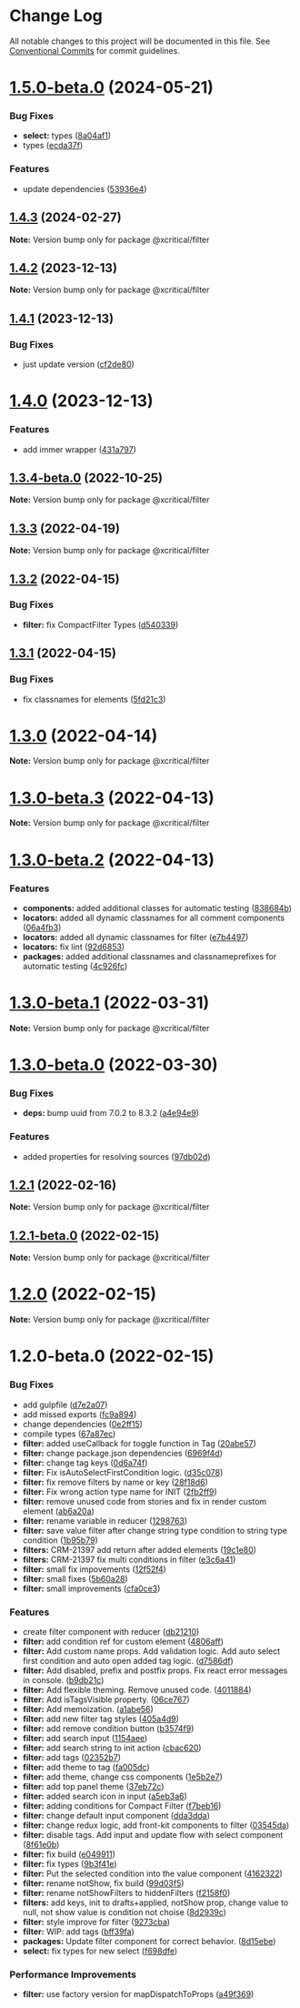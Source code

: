 # Change Log

All notable changes to this project will be documented in this file.
See [Conventional Commits](https://conventionalcommits.org) for commit guidelines.

# [1.5.0-beta.0](https://github.com/xcritical-software/xc-front-kit/compare/@xcritical/filter@1.4.3...@xcritical/filter@1.5.0-beta.0) (2024-05-21)

### Bug Fixes

- **select:** types ([8a04af1](https://github.com/xcritical-software/xc-front-kit/commit/8a04af12911e646890f023c7b0df35826c753545))
- types ([ecda37f](https://github.com/xcritical-software/xc-front-kit/commit/ecda37f19520913819f0e8afb2a5fe11447ea93f))

### Features

- update dependencies ([53936e4](https://github.com/xcritical-software/xc-front-kit/commit/53936e4a6e0d31fd977829525117525cb977a970))

## [1.4.3](https://github.com/xcritical-software/xc-front-kit/compare/@xcritical/filter@1.4.2...@xcritical/filter@1.4.3) (2024-02-27)

**Note:** Version bump only for package @xcritical/filter

## [1.4.2](https://github.com/xcritical-software/xc-front-kit/compare/@xcritical/filter@1.4.1...@xcritical/filter@1.4.2) (2023-12-13)

**Note:** Version bump only for package @xcritical/filter

## [1.4.1](https://github.com/xcritical-software/xc-front-kit/compare/@xcritical/filter@1.4.0...@xcritical/filter@1.4.1) (2023-12-13)

### Bug Fixes

- just update version ([cf2de80](https://github.com/xcritical-software/xc-front-kit/commit/cf2de8012fab250e0a3ed7517056a97de4021596))

# [1.4.0](https://github.com/xcritical-software/xc-front-kit/compare/@xcritical/filter@1.3.4-beta.0...@xcritical/filter@1.4.0) (2023-12-13)

### Features

- add immer wrapper ([431a797](https://github.com/xcritical-software/xc-front-kit/commit/431a7975b17cf2a1f5c2b75bc179e6013d12d807))

## [1.3.4-beta.0](https://github.com/xcritical-software/xc-front-kit/compare/@xcritical/filter@1.3.3...@xcritical/filter@1.3.4-beta.0) (2022-10-25)

**Note:** Version bump only for package @xcritical/filter

## [1.3.3](https://github.com/xcritical-software/xc-front-kit/compare/@xcritical/filter@1.3.2...@xcritical/filter@1.3.3) (2022-04-19)

**Note:** Version bump only for package @xcritical/filter

## [1.3.2](https://github.com/xcritical-software/xc-front-kit/compare/@xcritical/filter@1.3.1...@xcritical/filter@1.3.2) (2022-04-15)

### Bug Fixes

- **filter:** fix CompactFilter Types ([d540339](https://github.com/xcritical-software/xc-front-kit/commit/d5403398cb0a5cec5a201876ec14e1813a20f37f))

## [1.3.1](https://github.com/xcritical-software/xc-front-kit/compare/@xcritical/filter@1.3.0...@xcritical/filter@1.3.1) (2022-04-15)

### Bug Fixes

- fix classnames for elements ([5fd21c3](https://github.com/xcritical-software/xc-front-kit/commit/5fd21c30523ba96ebddbe040285e8842d68595fc))

# [1.3.0](https://github.com/xcritical-software/xc-front-kit/compare/@xcritical/filter@1.3.0-beta.3...@xcritical/filter@1.3.0) (2022-04-14)

**Note:** Version bump only for package @xcritical/filter

# [1.3.0-beta.3](https://github.com/xcritical-software/xc-front-kit/compare/@xcritical/filter@1.3.0-beta.2...@xcritical/filter@1.3.0-beta.3) (2022-04-13)

**Note:** Version bump only for package @xcritical/filter

# [1.3.0-beta.2](https://github.com/xcritical-software/xc-front-kit/compare/@xcritical/filter@1.3.0-beta.1...@xcritical/filter@1.3.0-beta.2) (2022-04-13)

### Features

- **components:** added additional classes for automatic testing ([838684b](https://github.com/xcritical-software/xc-front-kit/commit/838684b1e96cd2a9a40620e7a67cb49b78c594b1))
- **locators:** added all dynamic classnames for all comment components ([06a4fb3](https://github.com/xcritical-software/xc-front-kit/commit/06a4fb3bbb096fe51591df9622e37379215bc803))
- **locators:** added all dynamic classnames for filter ([e7b4497](https://github.com/xcritical-software/xc-front-kit/commit/e7b44970be494493f7a0dfa11518fa516e5d9b06))
- **locators:** fix lint ([92d6853](https://github.com/xcritical-software/xc-front-kit/commit/92d6853938e622b3453438b91f7c4e2151550aab))
- **packages:** added additional classnames and classnameprefixes for automatic testing ([4c926fc](https://github.com/xcritical-software/xc-front-kit/commit/4c926fc7439650c7f0a71bcda6c06a4810e41276))

# [1.3.0-beta.1](https://github.com/xcritical-software/xc-front-kit/compare/@xcritical/filter@1.3.0-beta.0...@xcritical/filter@1.3.0-beta.1) (2022-03-31)

**Note:** Version bump only for package @xcritical/filter

# [1.3.0-beta.0](https://github.com/xcritical-software/xc-front-kit/compare/@xcritical/filter@1.2.1...@xcritical/filter@1.3.0-beta.0) (2022-03-30)

### Bug Fixes

- **deps:** bump uuid from 7.0.2 to 8.3.2 ([a4e94e9](https://github.com/xcritical-software/xc-front-kit/commit/a4e94e9be176d1a03ec4a446d556e416b0ba200c))

### Features

- added properties for resolving sources ([97db02d](https://github.com/xcritical-software/xc-front-kit/commit/97db02d3db87f45c151befbdb3d6e43f44d66997))

## [1.2.1](https://github.com/xcritical-software/xc-front-kit/compare/@xcritical/filter@1.2.1-beta.0...@xcritical/filter@1.2.1) (2022-02-16)

**Note:** Version bump only for package @xcritical/filter

## [1.2.1-beta.0](https://github.com/xcritical-software/xc-front-kit/compare/@xcritical/filter@1.2.0...@xcritical/filter@1.2.1-beta.0) (2022-02-15)

**Note:** Version bump only for package @xcritical/filter

# [1.2.0](https://github.com/xcritical-software/xc-front-kit/compare/@xcritical/filter@1.2.0-beta.0...@xcritical/filter@1.2.0) (2022-02-15)

**Note:** Version bump only for package @xcritical/filter

# 1.2.0-beta.0 (2022-02-15)

### Bug Fixes

- add gulpfile ([d7e2a07](https://github.com/xcritical-software/xc-front-kit/commit/d7e2a07c20c6002f1f75c00e4433faf48964fa72))
- add missed exports ([fc9a894](https://github.com/xcritical-software/xc-front-kit/commit/fc9a894ad7c29fae1f4a69dfbbae0da76643fc7c))
- change dependencies ([0e2ff15](https://github.com/xcritical-software/xc-front-kit/commit/0e2ff156c514faefff5fbda8b446a28000cf662f))
- compile types ([67a87ec](https://github.com/xcritical-software/xc-front-kit/commit/67a87ecdec159e9f613a0836ee4189c508ef7f7e))
- **filter:** added useCallback for toggle function in Tag ([20abe57](https://github.com/xcritical-software/xc-front-kit/commit/20abe578cd8b8b4b1d994287145ab6181772f14d))
- **filter:** change package.json dependencies ([6969f4d](https://github.com/xcritical-software/xc-front-kit/commit/6969f4d4a1e14bb55dfda3204aeaa83b0f9ec98f))
- **filter:** change tag keys ([0d6a74f](https://github.com/xcritical-software/xc-front-kit/commit/0d6a74f4c97c3356f7adc82bc248fc95cbcdb685))
- **filter:** Fix isAutoSelectFirstCondition logic. ([d35c078](https://github.com/xcritical-software/xc-front-kit/commit/d35c078e88392ad873fb4a97a3f8b28cab52c790))
- **filter:** fix remove filters by name or key ([28f18d6](https://github.com/xcritical-software/xc-front-kit/commit/28f18d68307b087c428b735fab6ee30528a2522b))
- **filter:** Fix wrong action type name for INIT ([2fb2ff9](https://github.com/xcritical-software/xc-front-kit/commit/2fb2ff9d8043796412b9a05382f69fbc4e23e93e))
- **filter:** remove unused code from stories and fix in render custom element ([ab6a20a](https://github.com/xcritical-software/xc-front-kit/commit/ab6a20a1d1127a3dc2c706d31d9385ecd22e6c8f))
- **filter:** rename variable in reducer ([1298763](https://github.com/xcritical-software/xc-front-kit/commit/129876322bffa1653c080a5d157ecd6a1b32a6ab))
- **filter:** save value filter after change string type condition to string type condition ([1b95b79](https://github.com/xcritical-software/xc-front-kit/commit/1b95b792e253956f7df4c8428ec94577f4c4b08d))
- **filters:** CRM-21397 add return after added elements ([19c1e80](https://github.com/xcritical-software/xc-front-kit/commit/19c1e8042baab7bf347931071279247bbb8496d8))
- **filters:** CRM-21397 fix multi conditions in filter ([e3c6a41](https://github.com/xcritical-software/xc-front-kit/commit/e3c6a41247ab3f077955a0a034dfe92a67b3570c))
- **filter:** small fix impovements ([12f52f4](https://github.com/xcritical-software/xc-front-kit/commit/12f52f4fbbfe3191b4976c087291fb3317b31063))
- **filter:** small fixes ([5b60a28](https://github.com/xcritical-software/xc-front-kit/commit/5b60a283df1e07c3c3d361b33cf60211dd42f0ef))
- **filter:** small improvements ([cfa0ce3](https://github.com/xcritical-software/xc-front-kit/commit/cfa0ce38b20d53590216d08769279459eeb34314))

### Features

- create filter component with reducer ([db21210](https://github.com/xcritical-software/xc-front-kit/commit/db21210d901d44165c9e9779f4922ee4e9809215))
- **filter:** add condition ref for custom element ([4806aff](https://github.com/xcritical-software/xc-front-kit/commit/4806aff3d806330e49f095bb4e29d9753ab663b3))
- **filter:** Add custom name props. Add validation logic. Add auto select first condition and auto open added tag logic. ([d7586df](https://github.com/xcritical-software/xc-front-kit/commit/d7586dfcfa453b4455e66e6844ddbd65c0bb10b7))
- **filter:** Add disabled, prefix and postfix props. Fix react error messages in console. ([b9db21c](https://github.com/xcritical-software/xc-front-kit/commit/b9db21c6da797c5ab19ce2ff0d085a869334af0d))
- **filter:** Add flexible theming. Remove unused code. ([4011884](https://github.com/xcritical-software/xc-front-kit/commit/4011884ca59d3238a832ee43c65d2b053fce833e))
- **filter:** Add isTagsVisible property. ([06ce767](https://github.com/xcritical-software/xc-front-kit/commit/06ce767a619f6d6a1dbb9e6210d5c093d9dca839))
- **filter:** Add memoization. ([a1abe56](https://github.com/xcritical-software/xc-front-kit/commit/a1abe56dd89c16549fd06dc1d8cc72cbb56b4ea2))
- **filter:** add new filter tag styles ([405a4d9](https://github.com/xcritical-software/xc-front-kit/commit/405a4d989caea635f9dae2890112cfe2ece8a978))
- **filter:** add remove condition button ([b3574f9](https://github.com/xcritical-software/xc-front-kit/commit/b3574f922fdbdc1d6d173218d866c4639b0e38d4))
- **filter:** add search input ([1154aee](https://github.com/xcritical-software/xc-front-kit/commit/1154aeeafb87576f6be7aec0a37a53cb3a1bd4f9))
- **filter:** add search string to init action ([cbac620](https://github.com/xcritical-software/xc-front-kit/commit/cbac62069a56fa317ad20737f9d7a2373d6054a7))
- **filter:** add tags ([02352b7](https://github.com/xcritical-software/xc-front-kit/commit/02352b77b602824f7925659a24532a678230dc8d))
- **filter:** add theme to tag ([fa005dc](https://github.com/xcritical-software/xc-front-kit/commit/fa005dc26922fb843cf1d59eb2afc391eac43e37))
- **filter:** add theme, change css components ([1e5b2e7](https://github.com/xcritical-software/xc-front-kit/commit/1e5b2e7cd1d0bc0c04f7291c5505e1521cb9aaa4))
- **filter:** add top panel theme ([37eb72c](https://github.com/xcritical-software/xc-front-kit/commit/37eb72c3c3697f2189cafd9b2c3e3f27f689bdf1))
- **filter:** added search icon in input ([a5eb3a6](https://github.com/xcritical-software/xc-front-kit/commit/a5eb3a64bce6a7d18bed4399f2d619498fcd5b3e))
- **filter:** adding conditions for Compact Filter ([f7beb16](https://github.com/xcritical-software/xc-front-kit/commit/f7beb16290e78fc35f09ea25e3a684df3d200dfa))
- **filter:** change default input component ([dda3dda](https://github.com/xcritical-software/xc-front-kit/commit/dda3dda6e718d15dbbc2e739d18f89bc89151902))
- **filter:** change redux logic, add front-kit components to filter ([03545da](https://github.com/xcritical-software/xc-front-kit/commit/03545da65e7d881bf80c3b1c87f7bd671e88330f))
- **filter:** disable tags. Add input and update flow with select component ([8f61e0b](https://github.com/xcritical-software/xc-front-kit/commit/8f61e0bc5b0b44eded4730fc2f71d2477f2e3714))
- **filter:** fix build ([e049911](https://github.com/xcritical-software/xc-front-kit/commit/e049911c8ed09dd91a6bf0c261b224c745e77b39))
- **filter:** fix types ([9b3f41e](https://github.com/xcritical-software/xc-front-kit/commit/9b3f41e11dffb6b0ee5984f7a509f9d1f2b99cbd))
- **filter:** Put the selected condition into the value component ([4162322](https://github.com/xcritical-software/xc-front-kit/commit/4162322514dab9b003a8eb2c29dc8a1d9c498066))
- **filter:** rename notShow, fix build ([99d03f5](https://github.com/xcritical-software/xc-front-kit/commit/99d03f5a4a682ba648e7a33fe1fd6ff056bb5dab))
- **filter:** rename notShowFilters to hiddenFilters ([f2158f0](https://github.com/xcritical-software/xc-front-kit/commit/f2158f0ed9bca948ae73a13f272450a15bf3c618))
- **filters:** add keys, init to drafts+applied, notShow prop, change value to null, not show value is condition not choise ([8d2939c](https://github.com/xcritical-software/xc-front-kit/commit/8d2939c8f30eb7825102050e921661d98e7ef96a))
- **filter:** style improve for filter ([9273cba](https://github.com/xcritical-software/xc-front-kit/commit/9273cba9315f1ea7a90d6c7ed8ae672222460edb))
- **filter:** WIP: add tags ([bff39fa](https://github.com/xcritical-software/xc-front-kit/commit/bff39fa23152cff930bd147c047a846e46bee155))
- **packages:** Update filter component for correct behavior. ([8d15ebe](https://github.com/xcritical-software/xc-front-kit/commit/8d15ebe769b0f610a986eeba6e8bf91a237d0ea5))
- **select:** fix types for new select ([f698dfe](https://github.com/xcritical-software/xc-front-kit/commit/f698dfeeda4cb08eb6e2f297d41cbcf70585de20))

### Performance Improvements

- **filter:** use factory version for mapDispatchToProps ([a49f369](https://github.com/xcritical-software/xc-front-kit/commit/a49f3694046b61cdf8180cf79da599b4803c2228))
